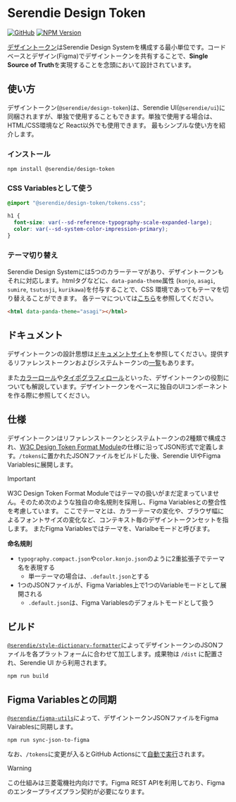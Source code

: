 # Serendie Design Token

[![GitHub](https://img.shields.io/github/license/serendie/design-token?style=flat)](https://github.com/serendie/design-token/blob/main/LICENSE)
[![NPM Version](https://img.shields.io/npm/v/%40serendie%2Fdesign-token)](https://www.npmjs.com/package/@serendie/design-token)

[デザイントークン](https://serendie.design/foundations/design-tokens/)はSerendie Design Systemを構成する最小単位です。コードベースとデザイン(Figma)でデザイントークンを共有することで、**Single Source of Truth**を実現することを念頭において設計されています。

## 使い方

デザイントークン(`@serendie/design-token`)は、Serendie UI(`@serendie/ui`)に同梱されますが、単独で使用することもできます。単独で使用する場合は、HTML/CSS環境など React以外でも使用できます。
最もシンプルな使い方を紹介します。

### インストール

```
npm install @serendie/design-token
```

### CSS Variablesとして使う

```css
@import "@serendie/design-token/tokens.css";

h1 {
  font-size: var(--sd-reference-typography-scale-expanded-large);
  color: var(--sd-system-color-impression-primary);
}
```

### テーマ切り替え

Serendie Design Systemには5つのカラーテーマがあり、デザイントークンもそれに対応します。htmlタグなどに、`data-panda-theme`属性 (`konjo`, `asagi`, `sumire`, `tsutusji`, `kurikawa`)を付与することで、CSS 環境であってもテーマを切り替えることができます。
各テーマについては[こちら](https://serendie.design/foundations/theming/)を参照してください。

```html
<html data-panda-theme="asagi"></html>
```

## ドキュメント

デザイントークンの設計思想は[ドキュメントサイト](https://serendie.design/foundations/design-tokens/)を参照してください。提供するリファレンストークンおよびシステムトークンの[一覧](https://serendie.design/foundations/design-tokens/reference-tokens/)もあります。

また[カラーロール](https://serendie.design/foundations/color/role/)や[タイポグラフィロール](https://serendie.design/foundations/typography/#section-4)といった、デザイントークンの役割についても解説しています。デザイントークンをベースに独自のUIコンポーネントを作る際に参照してください。

## 仕様

デザイントークンはリファレンストークンとシステムトークンの2種類で構成され、[W3C Design Token Format Module](https://design-tokens.github.io/community-group/format/)の仕様に沿ってJSON形式で定義します。`/tokens`に置かれたJSONファイルをビルドした後、Serendie UIやFigma Variablesに展開します。

> [!IMPORTANT]
> W3C Design Token Format Moduleではテーマの扱いがまだ定まっていません。そのため次のような独自の命名規則を採用し、Figma Variablesとの整合性を考慮しています。
> ここでテーマとは、カラーテーマの変化や、ブラウザ幅によるフォントサイズの変化など、コンテキスト毎のデザイントークンセットを指します。
> またFigma Variablesではテーマを、Varialbeモードと呼びます。

**命名規則**
- `typography.compact.json`や`color.konjo.json`のように2重拡張子でテーマ名を表現する
  - 単一テーマの場合は、`.default.json`とする
- 1つのJSONファイルが、Figma Variables上で1つのVariableモードとして展開される
  - `.default.json`は、Figma Variablesのデフォルトモードとして扱う

## ビルド

[`@serendie/style-dictionary-formatter`](https://github.com/serendie/style-dictionary-formatter/tree/main)によってデザイントークンのJSONファイルを各プラットフォームに合わせて加工します。成果物は `/dist` に配置され、Serendie UI から利用されます。

```
npm run build
```

## Figma Variablesとの同期

[`@serendie/figma-utils`](https://github.com/serendie/figma-utils)によって、デザイントークンJSONファイルをFigma Vairablesに同期します。

```
npm run sync-json-to-figma
```

なお、`/tokens`に変更が入るとGitHub Actionsにて[自動で実行](https://github.com/serendie/design-token/blob/main/.github/workflows/sync-tokens-to-figma.yml)されます。

> [!WARNING]
> この仕組みは三菱電機社内向けです。Figma REST APIを利用しており、Figmaのエンタープライズプラン契約が必要になります。

